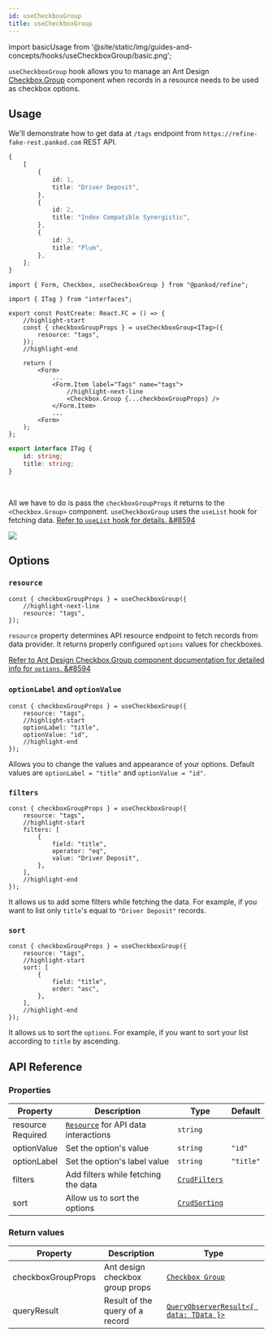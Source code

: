 ```yaml
---
id: useCheckboxGroup
title: useCheckboxGroup
---
```


import basicUsage from '@site/static/img/guides-and-concepts/hooks/useCheckboxGroup/basic.png';

`useCheckboxGroup` hook allows you to manage an Ant Design [Checkbox.Group](https://ant.design/components/checkbox/#components-checkbox-demo-group) component when records in a resource needs to be used as checkbox options.

## Usage

We'll demonstrate how to get data at `/tags` endpoint from `https://refine-fake-rest.pankod.com` REST API.

```ts title="https://refine-fake-rest.pankod.com/tags"
{
    [
        {
            id: 1,
            title: "Driver Deposit",
        },
        {
            id: 2,
            title: "Index Compatible Synergistic",
        },
        {
            id: 3,
            title: "Plum",
        },
    ];
}
```

```tsx title="pages/posts/create.tsx"
import { Form, Checkbox, useCheckboxGroup } from "@pankod/refine";

import { ITag } from "interfaces";

export const PostCreate: React.FC = () => {
    //highlight-start
    const { checkboxGroupProps } = useCheckboxGroup<ITag>({
        resource: "tags",
    });
    //highlight-end

    return (
        <Form>
            ...
            <Form.Item label="Tags" name="tags">
                //highlight-next-line
                <Checkbox.Group {...checkboxGroupProps} />
            </Form.Item>
            ...
        <Form>
    );
};
```

```ts title="interfaces/index.d.ts"
export interface ITag {
    id: string;
    title: string;
}
```

<br/>

All we have to do is pass the `checkboxGroupProps` it returns to the `<Checkbox.Group>` component.
`useCheckboxGroup` uses the `useList` hook for fetching data. [Refer to `useList` hook for details. &#8594](guides-and-concepts/hooks/data/useList.md)

<div>
    <img src={basicUsage} />
</div>

## Options

### `resource`

```tsx
const { checkboxGroupProps } = useCheckboxGroup({
    //highlight-next-line
    resource: "tags",
});
```

`resource` property determines API resource endpoint to fetch records from data provider. It returns properly configured `options` values for checkboxes.

[Refer to Ant Design Checkbox.Group component documentation for detailed info for `options`. &#8594](https://ant.design/components/checkbox)

### `optionLabel` and `optionValue`

```tsx
const { checkboxGroupProps } = useCheckboxGroup({
    resource: "tags",
    //highlight-start
    optionLabel: "title",
    optionValue: "id",
    //highlight-end
});
```

Allows you to change the values and appearance of your options. Default values are `optionLabel = "title"` and `optionValue = "id"`.

### `filters`

```tsx
const { checkboxGroupProps } = useCheckboxGroup({
    resource: "tags",
    //highlight-start
    filters: [
        {
            field: "title",
            operator: "eq",
            value: "Driver Deposit",
        },
    ],
    //highlight-end
});
```

It allows us to add some filters while fetching the data. For example, if you want to list only `title`'s equal to `"Driver Deposit"` records.

### `sort`

```tsx
const { checkboxGroupProps } = useCheckboxGroup({
    resource: "tags",
    //highlight-start
    sort: [
        {
            field: "title",
            order: "asc",
        },
    ],
    //highlight-end
});
```

It allows us to sort the `options`. For example, if you want to sort your list according to `title` by ascending.

## API Reference

### Properties

| Property                                          | Description                               | Type                                       | Default   |
| ------------------------------------------------- | ----------------------------------------- | ------------------------------------------ | --------- |
| resource <div className="required">Required</div> | [`Resource`](#) for API data interactions | `string`                                   |           |
| optionValue                                       | Set the option's value                    | `string`                                   | `"id"`    |
| optionLabel                                       | Set the option's label value              | `string`                                   | `"title"` |
| filters                                           | Add filters while fetching the data       | [`CrudFilters`](interfaces.md#crudfilters) |           |
| sort                                              | Allow us to sort the options              | [`CrudSorting`](interfaces.md#crudsorting) |           |

### Return values

| Property           | Description                     | Type                                                                                          |
| ------------------ | ------------------------------- | --------------------------------------------------------------------------------------------- |
| checkboxGroupProps | Ant design checkbox group props | [`Checkbox Group`](https://ant.design/components/checkbox/#Checkbox-Group)                    |
| queryResult        | Result of the query of a record | [`QueryObserverResult<{ data: TData }>`](https://react-query.tanstack.com/reference/useQuery) |
